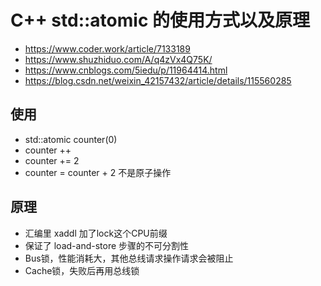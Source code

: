 # C++ std::atomic 的使用方式以及原理
- https://www.coder.work/article/7133189
- https://www.shuzhiduo.com/A/q4zVx4Q75K/
- https://www.cnblogs.com/5iedu/p/11964414.html
- https://blog.csdn.net/weixin_42157432/article/details/115560285

## 使用
- std::atomic<long> counter(0)
- counter ++
- counter += 2
- counter = counter + 2 不是原子操作
  
## 原理
- 汇编里 xaddl 加了lock这个CPU前缀
- 保证了 load-and-store 步骤的不可分割性
- Bus锁，性能消耗大，其他总线请求操作请求会被阻止
- Cache锁，失败后再用总线锁

